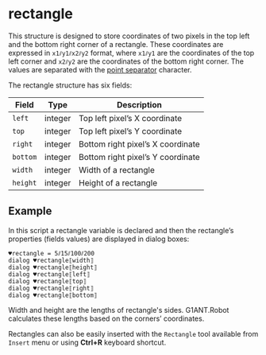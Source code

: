 # rectangle

This structure is designed to store coordinates of two pixels in the top left and the bottom right corner of a rectangle. These coordinates are expressed in `x1⫽y1⫽x2⫽y2` format, where `x1⫽y1` are the coordinates of the top left corner and `x2⫽y2` are the coordinates of the bottom right corner. The values are separated with the [point separator](https://manual.g1ant.com/link/G1ANT.Manual/appendices/special-characters/point-separator.md) character.

The rectangle structure has six fields:

| Field    | Type    | Description                       |
| -------- | ------- | --------------------------------- |
| `left`   | integer | Top left pixel’s X coordinate     |
| `top`    | integer | Top left pixel’s Y coordinate     |
| `right`  | integer | Bottom right pixel’s X coordinate |
| `bottom` | integer | Bottom right pixel’s Y coordinate |
| `width`  | integer | Width of a rectangle              |
| `height` | integer | Height of a rectangle             |

## Example

In this script a rectangle variable is declared and then the rectangle’s properties (fields values) are displayed in dialog boxes:

```G1ANT
♥rectangle = 5⫽15⫽100⫽200
dialog ♥rectangle⟦width⟧
dialog ♥rectangle⟦height⟧
dialog ♥rectangle⟦left⟧
dialog ♥rectangle⟦top⟧
dialog ♥rectangle⟦right⟧
dialog ♥rectangle⟦bottom⟧
```

Width and height are the lengths of rectangle's sides. G1ANT.Robot calculates these lengths based on the corners’ coordinates.

Rectangles can also be easily inserted with the `Rectangle` tool available from `Insert` menu or using **Ctrl+R** keyboard shortcut.